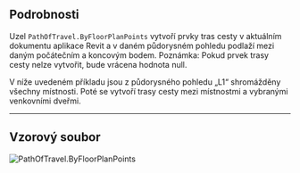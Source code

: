 ## Podrobnosti
Uzel `PathOfTravel.ByFloorPlanPoints` vytvoří prvky tras cesty v aktuálním dokumentu aplikace Revit a v daném půdorysném pohledu podlaží mezi daným počátečním a koncovým bodem. Poznámka: Pokud prvek trasy cesty nelze vytvořit, bude vrácena hodnota null.

V níže uvedeném příkladu jsou z půdorysného pohledu „L1“ shromážděny všechny místnosti. Poté se vytvoří trasy cesty mezi místnostmi a vybranými venkovními dveřmi.
___
## Vzorový soubor

![PathOfTravel.ByFloorPlanPoints](./Revit.Elements.PathOfTravel.ByFloorPlanPoints_img.jpg)
